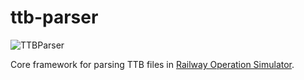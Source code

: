 # ttb-parser
![TTBParser](https://github.com/artemis-beta/ttb-parser/workflows/TTBParser/badge.svg?event=push)

Core framework for parsing TTB files in [Railway Operation Simulator](https://www.railwayoperationsimulator.com/).
